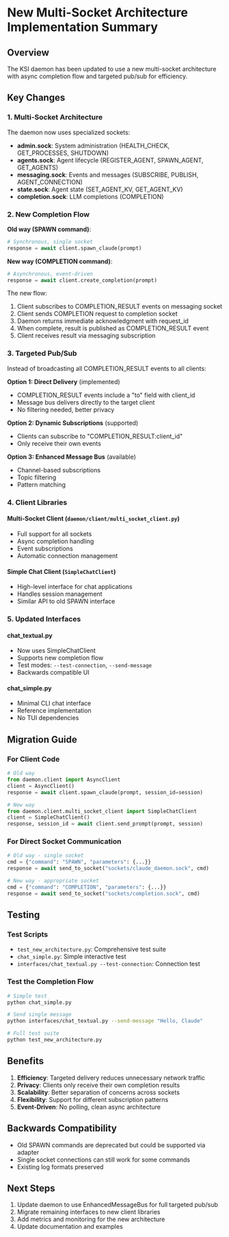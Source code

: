 # New Multi-Socket Architecture Implementation Summary

## Overview

The KSI daemon has been updated to use a new multi-socket architecture with async completion flow and targeted pub/sub for efficiency.

## Key Changes

### 1. Multi-Socket Architecture

The daemon now uses specialized sockets:
- **admin.sock**: System administration (HEALTH_CHECK, GET_PROCESSES, SHUTDOWN)
- **agents.sock**: Agent lifecycle (REGISTER_AGENT, SPAWN_AGENT, GET_AGENTS)
- **messaging.sock**: Events and messages (SUBSCRIBE, PUBLISH, AGENT_CONNECTION)
- **state.sock**: Agent state (SET_AGENT_KV, GET_AGENT_KV)
- **completion.sock**: LLM completions (COMPLETION)

### 2. New Completion Flow

**Old way (SPAWN command)**:
```python
# Synchronous, single socket
response = await client.spawn_claude(prompt)
```

**New way (COMPLETION command)**:
```python
# Asynchronous, event-driven
response = await client.create_completion(prompt)
```

The new flow:
1. Client subscribes to COMPLETION_RESULT events on messaging socket
2. Client sends COMPLETION request to completion socket
3. Daemon returns immediate acknowledgment with request_id
4. When complete, result is published as COMPLETION_RESULT event
5. Client receives result via messaging subscription

### 3. Targeted Pub/Sub

Instead of broadcasting all COMPLETION_RESULT events to all clients:

**Option 1: Direct Delivery** (implemented)
- COMPLETION_RESULT events include a "to" field with client_id
- Message bus delivers directly to the target client
- No filtering needed, better privacy

**Option 2: Dynamic Subscriptions** (supported)
- Clients can subscribe to "COMPLETION_RESULT:client_id"
- Only receive their own events

**Option 3: Enhanced Message Bus** (available)
- Channel-based subscriptions
- Topic filtering
- Pattern matching

### 4. Client Libraries

#### Multi-Socket Client (`daemon/client/multi_socket_client.py`)
- Full support for all sockets
- Async completion handling
- Event subscriptions
- Automatic connection management

#### Simple Chat Client (`SimpleChatClient`)
- High-level interface for chat applications
- Handles session management
- Similar API to old SPAWN interface

### 5. Updated Interfaces

#### chat_textual.py
- Now uses SimpleChatClient
- Supports new completion flow
- Test modes: `--test-connection`, `--send-message`
- Backwards compatible UI

#### chat_simple.py
- Minimal CLI chat interface
- Reference implementation
- No TUI dependencies

## Migration Guide

### For Client Code

```python
# Old way
from daemon.client import AsyncClient
client = AsyncClient()
response = await client.spawn_claude(prompt, session_id=session)

# New way
from daemon.client.multi_socket_client import SimpleChatClient
client = SimpleChatClient()
response, session_id = await client.send_prompt(prompt, session)
```

### For Direct Socket Communication

```python
# Old way - single socket
cmd = {"command": "SPAWN", "parameters": {...}}
response = await send_to_socket("sockets/claude_daemon.sock", cmd)

# New way - appropriate socket
cmd = {"command": "COMPLETION", "parameters": {...}}
response = await send_to_socket("sockets/completion.sock", cmd)
```

## Testing

### Test Scripts
- `test_new_architecture.py`: Comprehensive test suite
- `chat_simple.py`: Simple interactive test
- `interfaces/chat_textual.py --test-connection`: Connection test

### Test the Completion Flow
```bash
# Simple test
python chat_simple.py

# Send single message
python interfaces/chat_textual.py --send-message "Hello, Claude"

# Full test suite
python test_new_architecture.py
```

## Benefits

1. **Efficiency**: Targeted delivery reduces unnecessary network traffic
2. **Privacy**: Clients only receive their own completion results
3. **Scalability**: Better separation of concerns across sockets
4. **Flexibility**: Support for different subscription patterns
5. **Event-Driven**: No polling, clean async architecture

## Backwards Compatibility

- Old SPAWN commands are deprecated but could be supported via adapter
- Single socket connections can still work for some commands
- Existing log formats preserved

## Next Steps

1. Update daemon to use EnhancedMessageBus for full targeted pub/sub
2. Migrate remaining interfaces to new client libraries
3. Add metrics and monitoring for the new architecture
4. Update documentation and examples